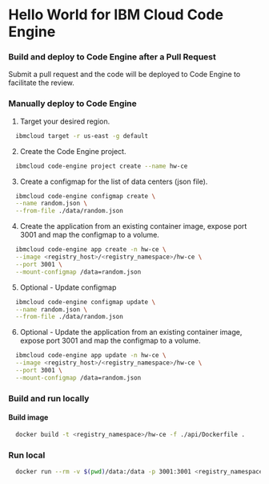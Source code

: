 # Hello World for IBM Cloud Code Engine

### Build and deploy to Code Engine after a Pull Request

Submit a pull request and the code will be deployed to Code Engine to facilitate the review.

### Manually deploy to Code Engine

1. Target your desired region.
  ```sh
    ibmcloud target -r us-east -g default
  ```

2. Create the Code Engine project.
  ```sh
    ibmcloud code-engine project create --name hw-ce
  ```

3. Create a configmap for the list of data centers (json file).
  ```sh
    ibmcloud code-engine configmap create \
    --name random.json \
    --from-file ./data/random.json 
  ```

4. Create the application from an existing container image, expose port 3001 and map the configmap to a volume. 
  ```sh
    ibmcloud code-engine app create -n hw-ce \
    --image <registry_host>/<registry_namespace>/hw-ce \
    --port 3001 \
    --mount-configmap /data=random.json
  ```

5. Optional - Update configmap 
  ```sh
    ibmcloud code-engine configmap update \
    --name random.json \
    --from-file ./data/random.json 
  ```

6. Optional - Update the application from an existing container image, expose port 3001 and map the configmap to a volume. 
  ```sh
    ibmcloud code-engine app update -n hw-ce \
    --image <registry_host>/<registry_namespace>/hw-ce \
    --port 3001 \
    --mount-configmap /data=random.json
  ```

### Build and run locally 

#### Build image
```sh
  docker build -t <registry_namespace>/hw-ce -f ./api/Dockerfile .
```

### Run local
```sh
  docker run --rm -v $(pwd)/data:/data -p 3001:3001 <registry_namespace>/hw-ce
```
